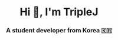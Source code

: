 <h1 align="center">Hi 👋, I'm TripleJ</h1>
<h3 align="center">A student developer from Korea 🇰🇷</h3>


